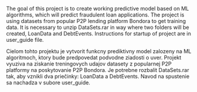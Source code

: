 The goal of this project is to create working predictive model based on ML algorithms, which will predict fraudulent loan applications.
The project is using datasets from popular P2P lending platform Bondora to get training data.
It is necessary to unzip DataSets.rar in way where two folders will be created, LoanData and DebtEvents.
Instructions for startup of project are in user_guide file.


Cielom tohto projektu je vytvorit funkcny prediktivny model zalozeny na ML algoritmoch, ktory bude predpovedat podvodne ziadosti o uver.
Projekt vyuziva na ziskanie treningovych udajov datasety z popularnej P2P platformy na poskytovanie P2P Bondora.
Je potrebne rozbalit DataSets.rar tak, aby vznikli dva priečinky: LoanData a DebtEvents.
Navod na spustenie sa nachadza v subore user_guide.
